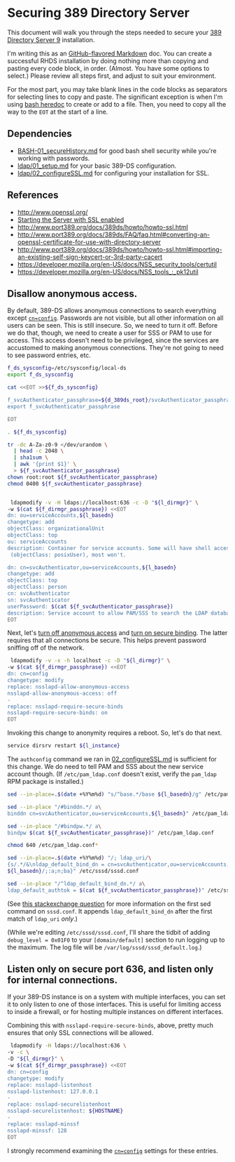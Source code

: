 # Securing 389 Directory Server

This document will walk you through the steps needed to secure your [389 Directory Server 9][389ds9] installation.

I'm writing this as an [GitHub-flavored Markdown][gmd] doc. You can create a successful RHDS installation by doing nothing more than copying and pasting every code block, in order. (Almost. You have some options to select.) Please review all steps first, and adjust to suit your environment.

For the most part, you may take blank lines in the code blocks as separators for selecting lines to copy and paste. The significant exception is when I'm using [bash heredoc][heredoc] to create or add to a file. Then, you need to copy all the way to the `EOT` at the start of a line.

[389ds9]: http://www.port389.org/
[gmd]: https://help.github.com/articles/github-flavored-markdown
[heredoc]: http://www.tldp.org/LDP/abs/html/here-docs.html

## Dependencies

- [BASH-01_secureHistory.md][BASH-01] for good bash shell security while you're working with passwords.
- [ldap/01_setup.md][389DS-01] for your basic 389-DS configuration.
- [ldap/02_configureSSL.md][389DS-02] for configuring your installation for SSL.

[BASH-01]: https://github.com/dafydd2277/accountSecurity/blob/master/BASH-01_secureHistory.md
[389DS-01]: https://github.com/dafydd2277/accountSecurity/blob/master/ldap/01_setup.md
[389DS-02]: https://github.com/dafydd2277/accountSecurity/blob/master/ldap/01_configureSSL.md


## References

- http://www.openssl.org/
- [Starting the Server with SSL enabled](https://www.centos.org/docs/5/html/CDS/ag/8.0/Managing_SSL-Starting_the_Server_with_SSL_Enabled.html#Starting_the_Server_with_SSL_Enabled-Creating_a_Password_File)
- http://www.port389.org/docs/389ds/howto/howto-ssl.html
- http://www.port389.org/docs/389ds/FAQ/faq.html#converting-an-openssl-certificate-for-use-with-directory-server
- http://www.port389.org/docs/389ds/howto/howto-ssl.html#importing-an-existing-self-sign-keycert-or-3rd-party-cacert
- https://developer.mozilla.org/en-US/docs/NSS_security_tools/certutil
- https://developer.mozilla.org/en-US/docs/NSS_tools_:_pk12util


## Disallow anonymous access.

By default, 389-DS allows anonymous connections to search everything except [`cn=config`][cnconfig]. Passwords are not visible, but all other information on all users can be seen. This is still insecure. So, we need to turn it off. Before we do that, though, we need to create a user for SSS or PAM to use for access. This access doesn't need to be privileged, since the services are accustomed to making anonymous connections. They're not going to need to see password entries, etc.

```bash
f_ds_sysconfig=/etc/sysconfig/local-ds
export f_ds_sysconfig

cat <<EOT >>${f_ds_sysconfig}

f_svcAuthenticator_passphrase=${d_389ds_root}/svcAuthenticator_passphrase.txt
export f_svcAuthenticator_passphrase

EOT

. ${f_ds_sysconfig}

tr -dc A-Za-z0-9 </dev/urandom \
  | head -c 2048 \
  | sha1sum \
  | awk '{print $1}' \
  > ${f_svcAuthenticator_passphrase}
chown root:root ${f_svcAuthenticator_passphrase}
chmod 0400 ${f_svcAuthenticator_passphrase}


 ldapmodify -v -H ldaps://localhost:636 -c -D "${l_dirmgr}" \
-w $(cat ${f_dirmgr_passphrase}) <<EOT
dn: ou=serviceAccounts,${l_basedn}
changetype: add
objectClass: organizationalUnit
objectClass: top
ou: serviceAccounts
description: Container for service accounts. Some will have shell access 
 (objectClass: posixUser), most won't.

dn: cn=svcAuthenticator,ou=serviceAccounts,${l_basedn}
changetype: add
objectClass: top
objectClass: person
cn: svcAuthenticator
sn: svcAuthenticator
userPassword: $(cat ${f_svcAuthenticator_passphrase})
description: Service account to allow PAM/SSS to search the LDAP database.
EOT

```

Next, let's [turn off anonymous access][noanon] and [turn on secure binding][securebind]. The latter requires that all connections be secure. This helps prevent password sniffing off of the network.

```bash
 ldapmodify -v -x -h localhost -c -D "${l_dirmgr}" \
-w $(cat ${f_dirmgr_passphrase}) <<EOT
dn: cn=config
changetype: modify
replace: nsslapd-allow-anonymous-access
nsslapd-allow-anonymous-access: off
-
replace: nsslapd-require-secure-binds
nsslapd-require-secure-binds: on
EOT

```

Invoking this change to anonymity requires a reboot. So, let's do that next.

```bash
service dirsrv restart ${l_instance}
```

The `authconfig` command we ran in [02_configureSSL.md][LDAP-02] is sufficient for this change. We do need to tell PAM and SSS about the new service account though. (If `/etc/pam_ldap.conf` doesn't exist, verify the `pam_ldap` RPM package is installed.)

```bash
sed --in-place=.$(date +%Y%m%d) "s/^base.*/base ${l_basedn}/g" /etc/pam_ldap.conf

sed --in-place "/#binddn.*/ a\
binddn cn=svcAuthenticator,ou=serviceAccounts,${l_basedn}" /etc/pam_ldap.conf

sed --in-place "/#bindpw.*/ a\
bindpw $(cat ${f_svcAuthenticator_passphrase})" /etc/pam_ldap.conf

chmod 640 /etc/pam_ldap.conf*

sed --in-place=.$(date +%Y%m%d) "/; ldap_uri/\
{s/.*/&\nldap_default_bind_dn = cn=svcAuthenticator,ou=serviceAccounts,\
${l_basedn}/;:a;n;ba}" /etc/sssd/sssd.conf

sed --in-place "/^ldap_default_bind_dn.*/ a\
ldap_default_authtok = $(cat ${f_svcAuthenticator_passphrase})" /etc/sssd/sssd.conf

```

(See [this stackexchange question][sedappend] for more information on the first sed command on `sssd.conf`. It appends `ldap_default_bind_dn` after the first match of `ldap_uri` *only*.)

(While we're editing `/etc/sssd/sssd.conf`, I'll share the tidbit of adding `debug_level = 0x01F0` to your `[domain/default]` section to run logging up to the maximum. The log file will be `/var/log/sssd/sssd_default.log`.)


[LDAP-02]: https://github.com/dafydd2277/systemAdmin/blob/master/ldap/02_configureSSL.md
[noanon]: http://www.port389.org/docs/389ds/FAQ/anonymous-access-switch.html
[securebind]: https://access.redhat.com/documentation/en-US/Red_Hat_Directory_Server/8.2/html/Deployment_Guide/Designing_a_Secure_Directory-Selecting_Appropriate_Authentication_Methods.html
[cnconfig]: https://access.redhat.com/documentation/en-US/Red_Hat_Directory_Server/9.0/html/Configuration_Command_and_File_Reference/Core_Server_Configuration_Reference.html#cnconfig
[sedappend]: http://stackoverflow.com/questions/18999798/sed-append-after-first-match


## Listen only on secure port 636, and listen only for internal connections.

If your 389-DS instance is on a system with multiple interfaces, you can set it to only listen to one of those interfaces. This is useful for limiting access to inside a firewall, or for hosting multiple instances on different interfaces. 

Combining this with `nsslapd-require-secure-binds`, above, pretty much ensures that only SSL connections will be allowed.

```bash
 ldapmodify -H ldaps://localhost:636 \
-v -c \
-D "${l_dirmgr}" \
-w $(cat ${f_dirmgr_passphrase}) <<EOT
dn: cn=config
changetype: modify
replace: nsslapd-listenhost
nsslapd-listenhost: 127.0.0.1
-
replace: nsslapd-securelistenhost
nsslapd-securelistenhost: ${HOSTNAME}
-
replace: nsslapd-minssf
nsslapd-minssf: 128
EOT

```

I strongly recommend examining the [`cn=config`][cnconfig] settings for these entries.

